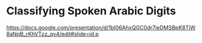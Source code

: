 # Classifying Spoken Arabic Digits

https://docs.google.com/presentation/d/1bI06AhxQGC0dr7ieDMSBpK8TjW8aNqB_rKhVTzz_qv4/edit#slide=id.p
